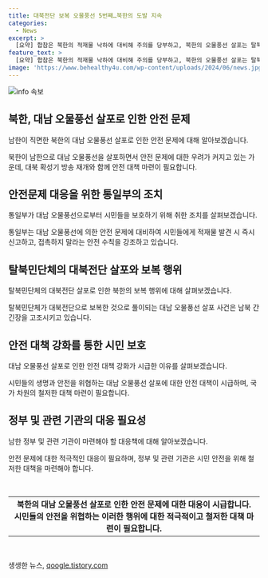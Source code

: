 ```yaml
---
title: 대북전단 보복 오물풍선 5번째…북한의 도발 지속
categories:
  - News
excerpt: >
  [요약] 합참은 북한의 적재물 낙하에 대비해 주의를 당부하고, 북한의 오물풍선 살포는 탈북민단체에 대한 보복으로 분석됩니다. 북한이 4차례에 걸쳐 1600개 이상의 오물풍선을 살포한 것으로 추정되며, 해당 오물풍선으로 인분에서 기생충이 확인되었지만 감염병 우려는 없는 것으로 밝혀졌습니다. 북한은 대북 전단과 확성기 방송 등을 활용한 군사적 압박 수단을 계속 활용하고 있으나 대한국민의 안전을 지키기 위해 우리 군은 적재물 발견 시 주의를 당부하고 있습니다.
feature_text: >
  [요약] 합참은 북한의 적재물 낙하에 대비해 주의를 당부하고, 북한의 오물풍선 살포는 탈북민단체에 대한 보복으로 분석됩니다. 북한이 4차례에 걸쳐 1600개 이상의 오물풍선을 살포한 것으로 추정되며, 해당 오물풍선으로 인분에서 기생충이 확인되었지만 감염병 우려는 없는 것으로 밝혀졌습니다. 북한은 대북 전단과 확성기 방송 등을 활용한 군사적 압박 수단을 계속 활용하고 있으나 대한국민의 안전을 지키기 위해 우리 군은 적재물 발견 시 주의를 당부하고 있습니다.
image: 'https://www.behealthy4u.com/wp-content/uploads/2024/06/news.jpg'
---
```


<p><img src="https://www.behealthy4u.com/wp-content/uploads/2024/06/news.jpg" alt="info 속보" /></p>

<h2 data-ke-size="size26">북한, 대남 오물풍선 살포로 인한 안전 문제</h2>

<p data-ke-size="size16">남한이 직면한 북한의 대남 오물풍선 살포로 인한 안전 문제에 대해 알아보겠습니다.</p>

<p>북한이 남한으로 대남 오물풍선을 살포하면서 안전 문제에 대한 우려가 커지고 있는 가운데, 대북 확성기 방송 재개와 함께 안전 대책 마련이 필요합니다.</p>

<h2 data-ke-size="size26">안전문제 대응을 위한 통일부의 조치</h2>

<p data-ke-size="size16">통일부가 대남 오물풍선으로부터 시민들을 보호하기 위해 취한 조치를 살펴보겠습니다.</p>

<p>통일부는 대남 오물풍선에 의한 안전 문제에 대비하여 시민들에게 적재물 발견 시 즉시 신고하고, 접촉하지 말라는 안전 수칙을 강조하고 있습니다.</p>

<h2 data-ke-size="size26">탈북민단체의 대북전단 살포와 보복 행위</h2>

<p data-ke-size="size16">탈북민단체의 대북전단 살포로 인한 북한의 보복 행위에 대해 살펴보겠습니다.</p>

<p>탈북민단체가 대북전단으로 보복한 것으로 풀이되는 대남 오물풍선 살포 사건은 남북 간 긴장을 고조시키고 있습니다.</p>

<h2 data-ke-size="size26">안전 대책 강화를 통한 시민 보호</h2>

<p data-ke-size="size16">대남 오물풍선 살포로 인한 안전 대책 강화가 시급한 이유를 살펴보겠습니다.</p>

<p>시민들의 생명과 안전을 위협하는 대남 오물풍선 살포에 대한 안전 대책이 시급하며, 국가 차원의 철저한 대책 마련이 필요합니다.</p>

<h2 data-ke-size="size26">정부 및 관련 기관의 대응 필요성</h2>

<p data-ke-size="size16">남한 정부 및 관련 기관이 마련해야 할 대응책에 대해 알아보겠습니다.</p>

<p>안전 문제에 대한 적극적인 대응이 필요하며, 정부 및 관련 기관은 시민 안전을 위해 철저한 대책을 마련해야 합니다. </p>

<p data-ke-size="size16">&nbsp;</p>

<table>
  <tbody>
    <tr>
      <td style="text-align: center; height: 17px;"><b>북한의 대남 오물풍선 살포로 인한 안전 문제에 대한 대응이 시급합니다. 시민들의 안전을 위협하는 이러한 행위에 대한 적극적이고 철저한 대책 마련이 필요합니다.</b></td>
    </tr>
  </tbody>
</table>

<p data-ke-size="size16">&nbsp;</p>
생생한 뉴스, <a href="https://qoogle.tistory.com" rel="dofollow">qoogle.tistory.com</a>


